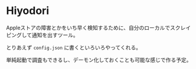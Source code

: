 # Hiyodori

Appleストアの障害とかをいち早く検知するために、自分のローカルでスクレイピングして通知を出すツール。

とりあえず `config.json` に書くといろいろやってくれる。

単純起動で調査もできるし、デーモン化しておくことも可能な感じで作る予定。
